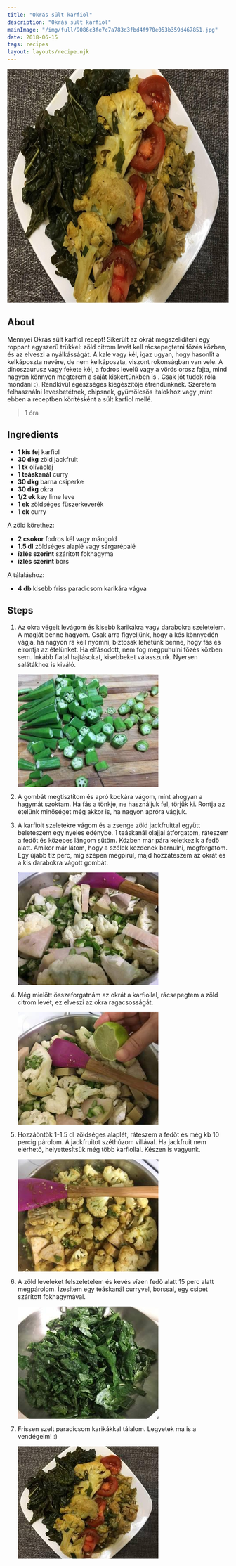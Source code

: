 ```yaml
---
title: "Okrás sült karfiol"
description: "Okrás sült karfiol"
mainImage: "/img/full/9086c3fe7c7a783d3fbd4f970e053b359d467851.jpg"
date: 2018-06-15
tags: recipes
layout: layouts/recipe.njk
---
```

                            
<p align="center"><a href="https://cookpad.com/hu/receptek/5162290-okras-sult-karfiol" rel="Recipe source page"><img width="751" height="532" src="/img/full/9086c3fe7c7a783d3fbd4f970e053b359d467851.jpg"/></a></p>

## About
Mennyei Okrás sült karfiol recept! Sikerült az okrát megszelídíteni egy roppant egyszerű trükkel:  zöld citrom levét kell rácsepegtetni főzés közben, és az elveszi a nyálkásságát.  A kale vagy kél, igaz ugyan, hogy hasonlít a kelkáposzta nevére, de nem kelkáposzta, viszont rokonságban van vele.  A dinoszaurusz vagy fekete kél, a fodros levelű vagy a vörös orosz fajta, mind nagyon könnyen megterem a saját kiskertünkben is . Csak jót tudok róla mondani :). Rendkívül egészséges  kiegészítője étrendünknek. Szeretem felhasználni levesbetétnek, chipsnek, gyümölcsös italokhoz vagy ,mint ebben a receptben körítésként a sült karfiol mellé.

> 1 óra 

## Ingredients
* **1 kis fej** karfiol
* **30 dkg** zöld jackfruit
* **1 tk** olívaolaj
* **1 teáskanál** curry
* **30 dkg** barna csiperke
* **30 dkg** okra
* **1/2 ek** key lime leve
* **1 ek** zöldséges füszerkeverék
* **1 ek** curry

A zöld körethez:
* **2 csokor** fodros kél vagy mángold
* **1.5 dl** zöldséges alaplé vagy sárgarépalé
* **ízlés szerint** szárított fokhagyma
* **ízlés szerint** bors

A tálaláshoz:
* **4 db** kisebb friss paradicsom karikára vágva

## Steps

1. Az okra végeit levágom és kisebb karikákra vagy darabokra szeletelem. A magját benne hagyom. Csak arra figyeljünk, hogy a kés könnyedén vágja, ha nagyon rá kell nyomni, biztosak lehetünk benne, hogy fás és elrontja az ételünket. Ha elfásodott, nem fog megpuhulni főzés közben sem. Inkább fiatal hajtásokat, kisebbeket válasszunk. Nyersen salátákhoz is kiváló.
 
    <p><img width="320" height="256" align="left" src="/img/full/dc02271daed50410912d9d673f75aadb58069170.jpg"/></p><div style="clear: both"/>

2. A gombát megtisztítom és apró kockára vágom, mint ahogyan a hagymát szoktam. Ha fás a tönkje, ne használjuk fel, törjük ki. Rontja az ételünk minőséget még akkor is, ha nagyon apróra vágjuk.
 
    <div style="clear: both"/>

3. A karfiolt szeletekre vágom és a zsenge zöld jackfruittal együtt beleteszem egy nyeles edénybe. 1 teáskanál olajjal átforgatom, ráteszem a fedőt és közepes lángom sütöm. Közben már pára keletkezik a fedő alatt. Amikor már látom, hogy a szélek kezdenek barnulni, megforgatom. Egy újabb tíz perc, míg szépen megpirul, majd hozzáteszem az okrát és a kis darabokra vágott gombát.
 
    <p><img width="320" height="256" align="left" src="/img/full/ddc560e58e25f96673ba63d41f70a72388079021.jpg"/></p><div style="clear: both"/>

4. Még mielőtt összeforgatnám az okrát a karfiollal, rácsepegtem a zöld citrom levét, ez elveszi az okra ragacsosságát.
 
    <p><img width="320" height="256" align="left" src="/img/full/21559705cd3f0ae7e0cc68ce0cac9df15a4ad9f6.jpg"/></p><div style="clear: both"/>

5. Hozzáöntök 1-1.5 dl zöldséges alaplét, ráteszem a fedőt és még kb 10 percig párolom. A jackfruitot széthúzom villával. Ha jackfruit nem elérhető, helyettesítsük még több karfiollal. Készen is vagyunk.
 
    <p><img width="320" height="256" align="left" src="/img/full/05d3977d09b245c2846e41732a691926883b0a7f.jpg"/></p><div style="clear: both"/>

6. A zöld leveleket felszeletelem és kevés vízen fedő alatt 15 perc alatt megpárolom. Ízesítem egy teáskanál curryvel, borssal, egy csipet szárított fokhagymával.
 
    <p><img width="320" height="256" align="left" src="/img/full/b122bf7c4f8932a3dde3c585144b53aa84381913.jpg"/></p><div style="clear: both"/>

7. Frissen szelt paradicsom karikákkal tálalom. Legyetek ma is a vendégeim! :)
 
    <p><img width="320" height="256" align="left" src="/img/full/e7fee9217016cda96082c40a95a6d972ad87a8d9.jpg"/></p><div style="clear: both"/>


